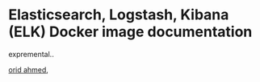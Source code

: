 # Elasticsearch, Logstash, Kibana (ELK) Docker image documentation

expremental..

[orid ahmed](https://oriddocker.blogspot.com),

